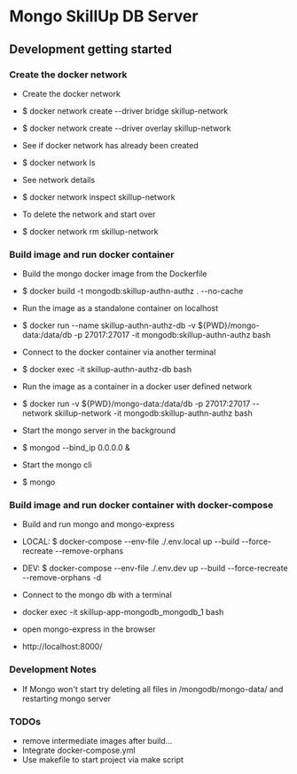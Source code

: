# Mongo SkillUp DB Server

## Development getting started

### Create the docker network

- Create the docker network
- $ docker network create --driver bridge skillup-network
- $ docker network create --driver overlay skillup-network
  
- See if docker network has already been created
- $ docker network ls
  
- See network details
- $ docker network inspect skillup-network
  
- To delete the network and start over
- $ docker network rm skillup-network

### Build image and run docker container

- Build the mongo docker image from the Dockerfile
- $ docker build -t mongodb:skillup-authn-authz . --no-cache <!-- --rm try this flag -->
  
- Run the image as a standalone container on localhost
- $ docker run --name skillup-authn-authz-db -v ${PWD}/mongo-data:/data/db -p 27017:27017 -it mongodb:skillup-authn-authz bash
  
- Connect to the docker container via another terminal
- $ docker exec -it skillup-authn-authz-db bash
  
- Run the image as a container in a docker user defined network
- $ docker run -v ${PWD}/mongo-data:/data/db -p 27017:27017 --network skillup-network -it mongodb:skillup-authn-authz bash
  
- Start the mongo server in the background
- $ mongod --bind_ip 0.0.0.0 &
  
- Start the mongo cli
- $ mongo

### Build image and run docker container with docker-compose

- Build and run mongo and mongo-express
- LOCAL: $ docker-compose --env-file ./.env.local up --build --force-recreate --remove-orphans
- DEV: $ docker-compose --env-file ./.env.dev up --build --force-recreate --remove-orphans -d

- Connect to the mongo db with a terminal
- docker exec -it skillup-app-mongodb_mongodb_1 bash

- open mongo-express in the browser
- http://localhost:8000/

### Development Notes

- If Mongo won't start try deleting all files in /mongodb/mongo-data/ and restarting mongo server

### TODOs

- remove intermediate images after build...
- Integrate docker-compose.yml
- Use makefile to start project via make script
